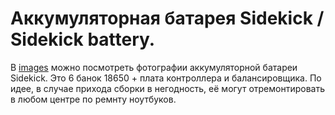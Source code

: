 # Аккумуляторная батарея Sidekick / Sidekick battery.

В [images](./images/) можно посмотреть фотографии аккумуляторной батареи Sidekick. Это 6 банок 18650 + плата контроллера и балансировщика. По идее, в случае прихода сборки в негодность, её могут отремонтировать в любом центре по ремнту ноутбуков.